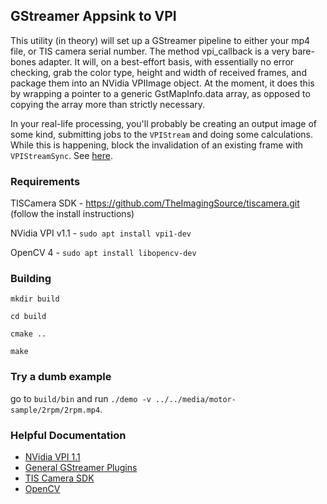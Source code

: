 ## GStreamer Appsink to VPI

This utility (in theory) will set up a GStreamer pipeline to either your mp4 file, or TIS camera serial number.
The method vpi_callback is a very bare-bones adapter. It will, on a best-effort basis, with essentially no error checking,
grab the color type, height and width of received frames, and package them into an NVidia VPIImage object. 
At the moment, it does this by wrapping a pointer to a generic GstMapInfo.data array, as opposed to copying the array more than strictly necessary.

In your real-life processing, you'll probably be creating an output image of some kind, submitting jobs to the `VPIStream` and doing some calculations.
While this is happening, block the invalidation of an existing frame with `VPIStreamSync`. See [here](https://docs.nvidia.com/vpi/1.1/group__VPI__Stream.html#ga31f569f9da89eabc0249d42746f1c3b7). 

### Requirements

TISCamera SDK - https://github.com/TheImagingSource/tiscamera.git (follow the install instructions)

NVidia VPI v1.1 - `sudo apt install vpi1-dev`

OpenCV 4 - `sudo apt install libopencv-dev`

### Building

`mkdir build`

`cd build`

`cmake ..`

`make`

### Try a dumb example

go to `build/bin` and run `./demo -v ../../media/motor-sample/2rpm/2rpm.mp4`.

### Helpful Documentation

- [NVidia VPI 1.1](https://docs.nvidia.com/vpi/1.1/index.html)
- [General GStreamer Plugins](https://docs.nvidia.com/vpi/1.1/group__VPI__Stream.html#ga31f569f9da89eabc0249d42746f1c3b7)
- [TIS Camera SDK](https://github.com/TheImagingSource/tiscamera.git)
- [OpenCV](https://docs.opencv.org/4.1.1/)
